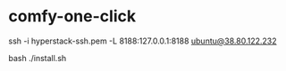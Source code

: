# comfy-one-click

ssh -i hyperstack-ssh.pem -L 8188:127.0.0.1:8188 ubuntu@38.80.122.232

bash ./install.sh
